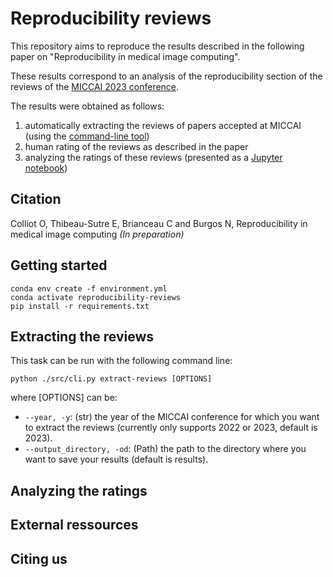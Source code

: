 # Reproducibility reviews

This repository aims to reproduce the results described in the following paper on "Reproducibility in medical image computing". 

These results correspond to an analysis of the reproducibility section of the reviews of the [MICCAI 2023 conference](https://conferences.miccai.org/2023/papers/).

The results were obtained as follows:
1. automatically extracting the reviews of papers accepted at MICCAI (using the [command-line tool](#Extracting-the-reviews))
2. human rating of the reviews as described in the paper
3. analyzing the ratings of these reviews (presented as a [Jupyter notebook](#Analyzing-the-ratings))

## Citation

Colliot O, Thibeau-Sutre E, Brianceau C and Burgos N, Reproducibility in medical image computing *(In preparation)*

## Getting started

```
conda env create -f environment.yml
conda activate reproducibility-reviews
pip install -r requirements.txt
```

## Extracting the reviews

This task can be run with the following command line:
```Text
python ./src/cli.py extract-reviews [OPTIONS]
```
where [OPTIONS] can be:

- `--year, -y`: (str) the year of the MICCAI conference for which you want to extract the reviews (currently only supports 2022 or 2023, default is 2023).
- `--output_directory, -od`: (Path) the path to the directory where you want to save your results (default is results). 


## Analyzing the ratings

## External ressources

## Citing us

